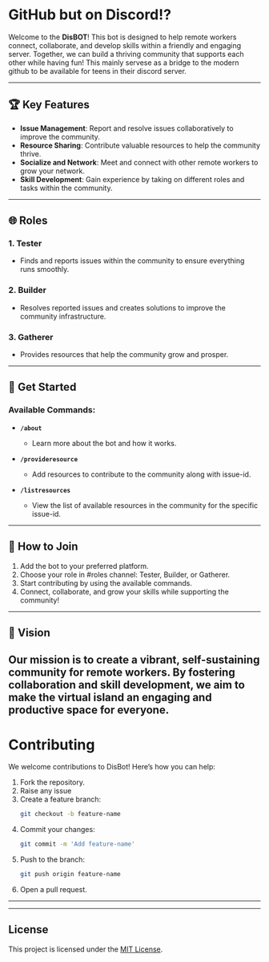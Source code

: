 # GitHub but on Discord!?

Welcome to the **DisBOT**! This bot is designed to help remote workers connect, collaborate, and develop skills within a friendly and engaging server. Together, we can build a thriving community that supports each other while having fun! 
This mainly servese as a bridge to the modern github to be available for teens in their discord server.

---

## 🏆 Key Features

- **Issue Management**: Report and resolve issues collaboratively to improve the community.
- **Resource Sharing**: Contribute valuable resources to help the community thrive.
- **Socialize and Network**: Meet and connect with other remote workers to grow your network.
- **Skill Development**: Gain experience by taking on different roles and tasks within the community.

---

## 🌐 Roles

### 1. **Tester**
- Finds and reports issues within the community to ensure everything runs smoothly.

### 2. **Builder**
- Resolves reported issues and creates solutions to improve the community infrastructure.

### 3. **Gatherer**
- Provides resources that help the community grow and prosper.

---

## 📌 Get Started

### Available Commands:

- **`/about`**
  - Learn more about the bot and how it works.

- **`/provideresource`**
  - Add resources to contribute to the community along with issue-id.

- **`/listresources`**
  - View the list of available resources in the community for the specific issue-id.
---

## 🤝 How to Join
1. Add the bot to your preferred platform.
2. Choose your role in #roles channel: Tester, Builder, or Gatherer.
3. Start contributing by using the available commands.
4. Connect, collaborate, and grow your skills while supporting the community!
---
## 🎯 Vision
Our mission is to create a vibrant, self-sustaining community for remote workers. By fostering collaboration and skill development, we aim to make the virtual island an engaging and productive space for everyone.
---
# Contributing

We welcome contributions to DisBot! Here’s how you can help:

1. Fork the repository.
2. Raise any issue
3. Create a feature branch:
   ```bash
   git checkout -b feature-name
   ```
4. Commit your changes:
   ```bash
   git commit -m 'Add feature-name'
   ```
5. Push to the branch:
   ```bash
   git push origin feature-name
   ```
6. Open a pull request.

---

---
## License
This project is licensed under the [MIT License](LICENSE).

